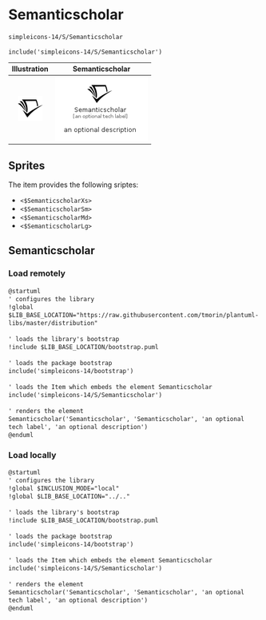 # Semanticscholar


```text
simpleicons-14/S/Semanticscholar
```

```text
include('simpleicons-14/S/Semanticscholar')
```



| Illustration | Semanticscholar |
| :---: | :---: |
| ![illustration for Illustration](../../simpleicons-14/S/Semanticscholar.png) | ![illustration for Semanticscholar](../../simpleicons-14/S/Semanticscholar.Local.png) |



## Sprites
The item provides the following sriptes:

- `<$SemanticscholarXs>`
- `<$SemanticscholarSm>`
- `<$SemanticscholarMd>`
- `<$SemanticscholarLg>`





## Semanticscholar

### Load remotely
```plantuml
@startuml
' configures the library
!global $LIB_BASE_LOCATION="https://raw.githubusercontent.com/tmorin/plantuml-libs/master/distribution"

' loads the library's bootstrap
!include $LIB_BASE_LOCATION/bootstrap.puml

' loads the package bootstrap
include('simpleicons-14/bootstrap')

' loads the Item which embeds the element Semanticscholar
include('simpleicons-14/S/Semanticscholar')

' renders the element
Semanticscholar('Semanticscholar', 'Semanticscholar', 'an optional tech label', 'an optional description')
@enduml
```

### Load locally
```plantuml
@startuml
' configures the library
!global $INCLUSION_MODE="local"
!global $LIB_BASE_LOCATION="../.."

' loads the library's bootstrap
!include $LIB_BASE_LOCATION/bootstrap.puml

' loads the package bootstrap
include('simpleicons-14/bootstrap')

' loads the Item which embeds the element Semanticscholar
include('simpleicons-14/S/Semanticscholar')

' renders the element
Semanticscholar('Semanticscholar', 'Semanticscholar', 'an optional tech label', 'an optional description')
@enduml
```

